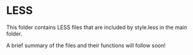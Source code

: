 LESS
=========

This folder contains LESS files that are included by style.less in the main folder.

A brief summary of the files and their functions will follow soon!